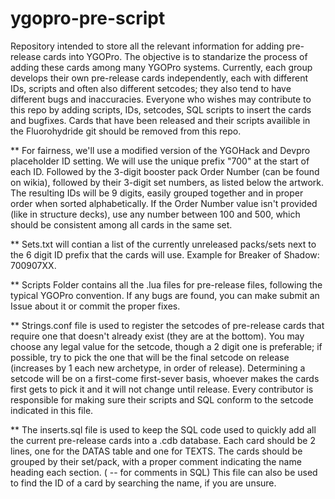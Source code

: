 # ygopro-pre-script 

Repository intended to store all the relevant information for adding pre-release cards into YGOPro. The objective is to standarize the process of adding these cards among many YGOPro systems. Currently, each group develops their own pre-release cards independently, each with different IDs, scripts and often also different setcodes; they also tend to have different bugs and inaccuracies. Everyone who wishes may contribute to this repo by adding scripts, IDs, setcodes, SQL scripts to insert the cards and bugfixes. Cards that have been released and their scripts availible in the Fluorohydride git should be removed from this repo.

** For fairness, we'll use a modified version of the YGOHack and Devpro placeholder ID setting. We will use the unique prefix "700" at the start of each ID. Followed by the 3-digit booster pack Order Number (can be found on wikia), followed by their 3-digit set numbers, as listed below the artwork. The resulting IDs will be 9 digits, easily grouped together and in proper order when sorted alphabetically. If the Order Number value isn't provided (like in structure decks), use any number between 100 and 500, which should be consistent among all cards in the same set.

** Sets.txt will contian a list of the currently unreleased packs/sets next to the 6 digit ID prefix that the cards will use. Example for Breaker of Shadow: 700907XX.
 
** Scripts Folder contains all the .lua files for pre-release files, following the typical YGOPro convention. If any bugs are found, you can make submit an Issue about it or commit the proper fixes.

** Strings.conf file is used to register the setcodes of pre-release cards that require one that doesn't already exist (they are at the bottom). You may choose any legal value for the setcode, though a 2 digit one is preferable; if possible, try to pick the one that will be the final setcode on release (increases by 1 each new archetype, in order of release). Determining a setcode will be on a first-come first-sever basis, whoever makes the cards first gets to pick it and it will not change until release. Every contributor is responsible for making sure their scripts and SQL conform to the setcode indicated in this file.

** The inserts.sql file is used to keep the SQL code used to quickly add all the current pre-release cards into a .cdb database. Each card should be 2 lines, one for the DATAS table and one for TEXTS. The cards should be grouped by their set/pack, with a proper comment indicating the name heading each section. ( -- for comments in SQL) This file can also be used to find the ID of a card by searching the name, if you are unsure.

